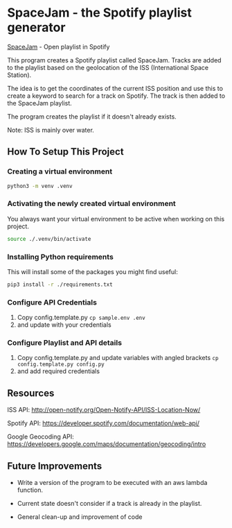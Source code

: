 # SpaceJam - the Spotify playlist generator

[SpaceJam](https://open.spotify.com/playlist/5O5R4Tgb8Q92tlsZAKWuyG) - Open playlist in Spotify

This program creates a Spotify playlist called SpaceJam.
Tracks are added to the playlist based on the geolocation of the ISS (International Space Station).

The idea is to get the coordinates of the current ISS position
and use this to create a keyword to search for a track on Spotify.
The track is then added to the SpaceJam playlist.

The program creates the playlist if it doesn't already exists.

Note: ISS is mainly over water.

## How To Setup This Project

### Creating a virtual environment

```bash
python3 -m venv .venv
```

### Activating the newly created virtual environment

You always want your virtual environment to be active when working on this project.

```bash
source ./.venv/bin/activate
```

### Installing Python requirements

This will install some of the packages you might find useful:

```bash
pip3 install -r ./requirements.txt
```

### Configure API Credentials

1. Copy config.template.py
`cp sample.env .env`
2. and update with your credentials

### Configure Playlist and API details

1. Copy config.template.py and update variables with angled brackets
`cp config.template.py config.py`
2. and add required credentials

## Resources

ISS API:
<http://open-notify.org/Open-Notify-API/ISS-Location-Now/>

Spotify API:
<https://developer.spotify.com/documentation/web-api/>

Google Geocoding API:
<https://developers.google.com/maps/documentation/geocoding/intro>

## Future Improvements

- Write a version of the program to be executed with an aws lambda function.

- Current state doesn't consider if a track is already in the playlist.

- General clean-up and improvement of code
